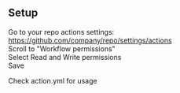 ## Setup
Go to your repo actions settings: https://github.com/company/repo/settings/actions \
Scroll to "Workflow permissions" \
Select Read and Write permissions \
Save

Check action.yml for usage